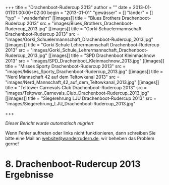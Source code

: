 +++
title = "Drachenboot-Rudercup 2013"
author = ""
date = 2013-01-01T01:00:00+02:00
begin = "2013-01-01"
"gewässer" = []
"länder" = []
"typ" = "wanderfahrt"
[[images]]
title = "Blues Brothers Drachenboot-Rudercup 2013"
src = "images/Blues_Brothers_Drachenboot-Rudercup_2013.jpg"
[[images]]
title = "Gorki Schuelermannschaft Drachenboot-Rudercup 2013"
src = "images/Gorki_Schuelermannschaft_Drachenboot-Rudercup_2013.jpg"
[[images]]
title = "Gorki Schule Lehrermannschaft Drachenboot-Rudercup 2013"
src = "images/Gorki_Schule_Lehrermannschaft_Drachenboot-Rudercup_2013.jpg"
[[images]]
title = "SPD Drachenboot Kleinmachnow 2013"
src = "images/SPD_Drachenboot_Kleinmachnow_2013.jpg"
[[images]]
title = "Misses Sporty Drachenboot-Rudercup 2013"
src = "images/Misses_Sporty_Drachenboot-Rudercup_2013.jpg"
[[images]]
title = "Nerd Mannschaft 42 auf dem Teltowkanal 2013"
src = "images/Nerd_Mannschaft_42_auf_dem_Teltowkanal_2013.jpg"
[[images]]
title = "Teltower Carnevals Club Drachenboot-Rudercup 2013"
src = "images/Teltower_Carnevals_Club_Drachenboot-Rudercup_2013.jpg"
[[images]]
title = "Siegerehrung LJU Drachenboot-Rudercup 2013"
src = "images/Siegerehrung_LJU_Drachenboot-Rudercup_2013.jpg"

+++


*Dieser Bericht wurde automatisch migriert*

Wenn Fehler auftreten oder links nicht funktionieren, dann schreiben Sie bitte eine Mail an website@wanderrudern.de, wir beheben das Problem gerne!



# 8. Drachenboot-Rudercup 2013   Ergebnisse


